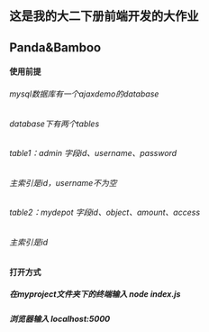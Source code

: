 ## 这是我的大二下册前端开发的大作业  

## Panda&Bamboo  

#### 使用前提  
###### mysql数据库有一个ajaxdemo的database  
###### database下有两个tables  
###### table1：admin  字段id、username、password  
###### 主索引是id，username不为空  
###### table2：mydepot 字段id、object、amount、access  
###### 主索引是id  

#### 打开方式  
##### 在myproject文件夹下的终端输入 node index.js  
##### 浏览器输入 localhost:5000
